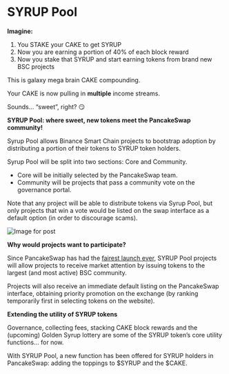 # SYRUP Pool

**Imagine:**

1. You STAKE your CAKE to get SYRUP
2. Now you are earning a portion of 40% of each block reward
3. Now you stake that SYRUP and start earning tokens from brand new BSC projects

This is galaxy mega brain CAKE compounding.

Your CAKE is now pulling in **multiple** income streams.

Sounds… “sweet”, right? 😏

**SYRUP Pool: where sweet, new tokens meet the PancakeSwap community!**

Syrup Pool allows Binance Smart Chain projects to bootstrap adoption by distributing a portion of their tokens to SYRUP token holders.

Syrup Pool will be split into two sections: Core and Community.

* Core will be initially selected by the PancakeSwap team.
* Community will be projects that pass a community vote on the governance portal.

Note that any project will be able to distribute tokens via Syrup Pool, but only projects that win a vote would be listed on the swap interface as a default option \(in order to discourage scams\).

![Image for post](https://miro.medium.com/max/3200/0*MkaAxlEeCfLlaoMt)

**Why would projects want to participate?**

Since PancakeSwap has had the [fairest launch ever](https://medium.com/@pancakeswap/the-fairest-launch-ever-5b246644ba2a), SYRUP Pool projects will allow projects to receive market attention by issuing tokens to the largest \(and most active\) BSC community.

Projects will also receive an immediate default listing on the PancakeSwap interface, obtaining priority promotion on the exchange \(by ranking temporarily first in selecting tokens on the website\).

**Extending the utility of SYRUP tokens**

Governance, collecting fees, stacking CAKE block rewards and the \(upcoming\) Golden Syrup lottery are some of the SYRUP token’s core utility functions… for now.

With SYRUP Pool, a new function has been offered for SYRUP holders in PancakeSwap: adding the toppings to $SYRUP and the $CAKE.

